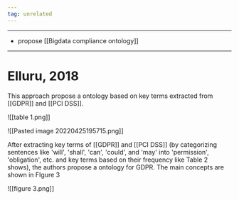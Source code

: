 ```yaml
---
tag: unrelated
---
```


---

- propose [[Bigdata compliance ontology]]

---

# Elluru, 2018

This approach propose a ontology based on key terms extracted from [[GDPR]] and [[PCI DSS]].

![[table 1.png]]

![[Pasted image 20220425195715.png]]

After extracting key terms of [[GDPR]] and [[PCI DSS]] (by categorizing sentences like 'will', 'shall', 'can', 'could', and 'may' into 'permission', 'obligation', etc. and key terms based on their frequency like Table 2 shows), the authors propose a ontology for GDPR. The main concepts are shown in FIgure 3

![[figure 3.png]]